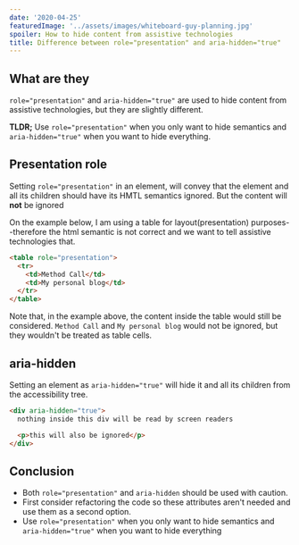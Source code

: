 ```yaml
---
date: '2020-04-25'
featuredImage: '../assets/images/whiteboard-guy-planning.jpg'
spoiler: How to hide content from assistive technologies
title: Difference between role="presentation" and aria-hidden="true"
---
```


## What are they

`role="presentation"` and `aria-hidden="true"` are used to hide content from assistive technologies, but they are slightly different.

**TLDR;** Use `role="presentation"` when you only want to hide semantics and `aria-hidden="true"` when you want to hide everything.

## Presentation role

Setting `role="presentation"` in an element, will convey that the element and all its children should have its HMTL semantics ignored. But the content will **not** be ignored

On the example below, I am using a table for layout(presentation) purposes--therefore the html semantic is not correct and we want to tell assistive technologies that.

```html
<table role="presentation">
  <tr>
    <td>Method Call</td>
    <td>My personal blog</td>
  </tr>
</table>
```

Note that, in the example above, the content inside the table would still be considered. `Method Call` and `My personal blog` would not be ignored, but they wouldn't be treated as table cells.

## aria-hidden

Setting an element as `aria-hidden="true"` will hide it and all its children from the accessibility tree.

```html
<div aria-hidden="true">
  nothing inside this div will be read by screen readers

  <p>this will also be ignored</p>
</div>
```

## Conclusion

- Both `role="presentation"` and `aria-hidden` should be used with caution.
- First consider refactoring the code so these attributes aren't needed and use them as a second option.
- Use `role="presentation"` when you only want to hide semantics and `aria-hidden="true"` when you want to hide everything

